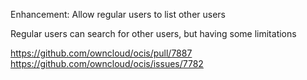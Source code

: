 Enhancement: Allow regular users to list other users

Regular users can search for other users, but having some limitations

https://github.com/owncloud/ocis/pull/7887
https://github.com/owncloud/ocis/issues/7782
